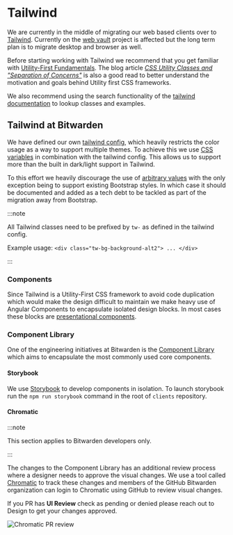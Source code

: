 # Tailwind

We are currently in the middle of migrating our web based clients over to
[Tailwind](https://tailwindcss.com/). Currently on the
[web vault](../../docs/clients/web-vault/index.mdx) project is affected but the long term plan is to
migrate desktop and browser as well.

Before starting working with Tailwind we recommend that you get familiar with
[Utility-First Fundamentals](https://tailwindcss.com/docs/utility-first). The blog article
[_CSS Utility Classes and "Separation of Concerns"_](https://adamwathan.me/css-utility-classes-and-separation-of-concerns/)
is also a good read to better understand the motivation and goals behind Utility first CSS
frameworks.

We also recommend using the search functionality of the
[tailwind documentation](https://tailwindcss.com/) to lookup classes and examples.

## Tailwind at Bitwarden

We have defined our own
[tailwind config](https://github.com/bitwarden/clients/blob/master/libs/components/tailwind.config.base.js),
which heavily restricts the color usage as a way to support multiple themes. To achieve this we use
[CSS variables](https://developer.mozilla.org/en-US/docs/Web/CSS/Using_CSS_custom_properties) in
combination with the tailwind config. This allows us to support more than the built in dark/light
support in Tailwind.

To this effort we heavily discourage the use of
[arbitrary values](https://tailwindcss.com/docs/adding-custom-styles#using-arbitrary-values) with
the only exception being to support existing Bootstrap styles. In which case it should be documented
and added as a tech debt to be tackled as part of the migration away from Bootstrap.

:::note

All Tailwind classes need to be prefixed by `tw-` as defined in the tailwind config.

Example usage: `<div class="tw-bg-background-alt2"> ... </div>`

:::

### Components

Since Tailwind is a Utility-First CSS framework to avoid code duplication which would make the
design difficult to maintain we make heavy use of Angular Components to encapsulate isolated design
blocks. In most cases these blocks are
[presentational components](https://angular-training-guide.rangle.io/state-management/ngrx/component_architecture).

### Component Library

One of the engineering initiatives at Bitwarden is the
[Component Library](https://github.com/bitwarden/clients/tree/master/libs/components) which aims to
encapsulate the most commonly used core components.

#### Storybook

We use [Storybook](https://storybook.js.org/) to develop components in isolation. To launch
storybook run the `npm run storybook` command in the root of `clients` repository.

#### Chromatic

:::note

This section applies to Bitwarden developers only.

:::

The changes to the Component Library has an additional review process where a designer needs to
approve the visual changes. We use a tool called
[Chromatic](https://www.chromatic.com/builds?appId=622b79f994de1f003a54ce6f) to track these changes
and members of the GitHub Bitwarden organization can login to Chromatic using GitHub to review
visual changes.

If you PR has **UI Review** check as pending or denied please reach out to Design to get your
changes approved.

![Chromatic PR review](chromatic.png)
